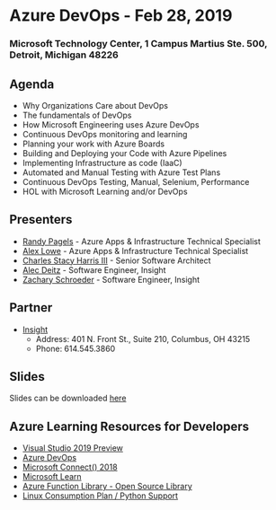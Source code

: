 # Azure DevOps - Feb 28, 2019
### Microsoft Technology Center, 1 Campus Martius Ste. 500, Detroit, Michigan 48226

## Agenda

- Why Organizations Care about DevOps
- The fundamentals of DevOps
- How Microsoft Engineering uses Azure DevOps
- Continuous DevOps monitoring and learning
- Planning your work with Azure Boards
- Building and Deploying your Code with Azure Pipelines
- Implementing Infrastructure as code (IaaC)
- Automated and Manual Testing with Azure Test Plans
- Continuous DevOps Testing, Manual, Selenium, Performance
- HOL with Microsoft Learning and/or DevOps

## Presenters

- [Randy Pagels](https://www.linkedin.com/in/randy-pagels/) - Azure Apps & Infrastructure Technical Specialist
- [Alex Lowe](https://www.linkedin.com/in/alexclowe/) - Azure Apps & Infrastructure Technical Specialist
- [Charles Stacy Harris III](https://www.linkedin.com/in/charlesstacyharrisiii/) - Senior Software Architect
- [Alec Deitz](#/) - Software Engineer, Insight
- [Zachary Schroeder](https://www.linkedin.com/in/zachary-schroeder-141509a1) - Software Engineer, Insight

## Partner

- [Insight](https://www.insight.com/en_US/home.html)
    - Address: 401 N. Front St., Suite 210, Columbus, OH 43215
    - Phone: 614.545.3860

## Slides

Slides can be downloaded [here](https://github.com/MTCDetroit/Academy-Events/tree/master/Track%20-%20App%20Dev/2019.2.28%20-%20Azure%20DevOps/Slides)

## Azure Learning Resources for Developers

- [Visual Studio 2019 Preview](http://aka.ms/vs-preview)
- [Azure DevOps](https://azure.microsoft.com/en-us/services/devops/?nav=min)
- [Microsoft Connect() 2018](https://www.microsoft.com/en-us/connectevent/)
- [Microsoft Learn](https://docs.microsoft.com/en-us/learn/)
- [Azure Function Library - Open Source Library](https://serverlesslibrary.net/)
- [Linux Consumption Plan / Python Support](https://azure.microsoft.com/en-us/blog/azure-functions-gets-better-for-python-and-javascript-developers/)
